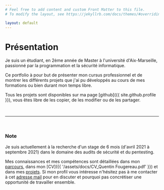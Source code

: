 ```yaml
---
# Feel free to add content and custom Front Matter to this file.
# To modify the layout, see https://jekyllrb.com/docs/themes/#overriding-theme-defaults

layout: default
---
```


# Présentation

Je suis un étudiant, en 2ème année de Master à l'université d'Aix-Marseille, passionné par la programmation et la sécurité informatique.

Ce portfolio à pour but de présenter mon cursus professionnel et de montrer les différents projets que j'ai pu développés au cours de mes formations ou bien durant mon temps libre.

Tous les projets sont disponibles sur ma page [github]({{ site.github.profile }}), vous êtes libre de les copier, de les modifier ou de les partager.

&nbsp;  

* * *

&nbsp;  

### Note

Je suis actuellement à la recherche d'un stage de 6 mois (d'avril 2021 à septembre 2021) dans le domaine des audits de sécurité et du pentesting.

Mes connaissances et mes compétences sont détaillées dans mon [parcours](/cursus), dans mon [CV]({{ '/assets/docs/CV_Quentin Fougereau.pdf' }}) et dans mes [projets](/projects). Si mon profil vous intéresse n'hésitez pas à me contacter à cet [adresse mail](/contact) pour en discuter et pourquoi pas concrétiser une opportunité de travailler ensemble.
